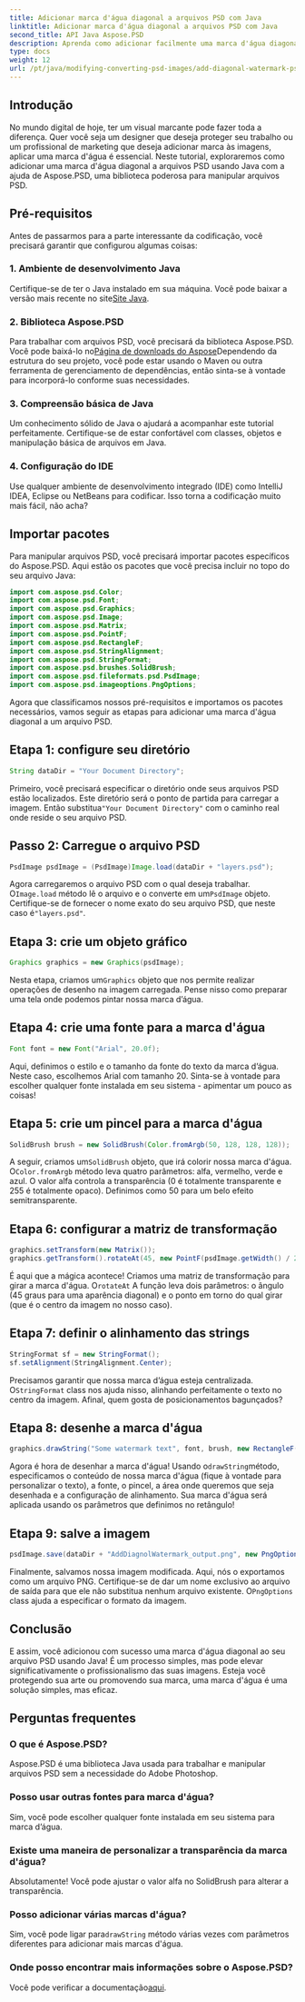 ```yaml
---
title: Adicionar marca d'água diagonal a arquivos PSD com Java
linktitle: Adicionar marca d'água diagonal a arquivos PSD com Java
second_title: API Java Aspose.PSD
description: Aprenda como adicionar facilmente uma marca d'água diagonal a arquivos PSD usando Java com Aspose.PSD. Guia passo a passo para aprimorar suas imagens com confiança.
type: docs
weight: 12
url: /pt/java/modifying-converting-psd-images/add-diagonal-watermark-psd-files/
---
```

## Introdução
No mundo digital de hoje, ter um visual marcante pode fazer toda a diferença. Quer você seja um designer que deseja proteger seu trabalho ou um profissional de marketing que deseja adicionar marca às imagens, aplicar uma marca d'água é essencial. Neste tutorial, exploraremos como adicionar uma marca d'água diagonal a arquivos PSD usando Java com a ajuda de Aspose.PSD, uma biblioteca poderosa para manipular arquivos PSD.
## Pré-requisitos
Antes de passarmos para a parte interessante da codificação, você precisará garantir que configurou algumas coisas:
### 1. Ambiente de desenvolvimento Java
 Certifique-se de ter o Java instalado em sua máquina. Você pode baixar a versão mais recente no site[Site Java](https://www.oracle.com/java/technologies/javase-jdk11-downloads.html).
### 2. Biblioteca Aspose.PSD
 Para trabalhar com arquivos PSD, você precisará da biblioteca Aspose.PSD. Você pode baixá-lo no[Página de downloads do Aspose](https://releases.aspose.com/psd/java/)Dependendo da estrutura do seu projeto, você pode estar usando o Maven ou outra ferramenta de gerenciamento de dependências, então sinta-se à vontade para incorporá-lo conforme suas necessidades.
### 3. Compreensão básica de Java
Um conhecimento sólido de Java o ajudará a acompanhar este tutorial perfeitamente. Certifique-se de estar confortável com classes, objetos e manipulação básica de arquivos em Java.
### 4. Configuração do IDE
Use qualquer ambiente de desenvolvimento integrado (IDE) como IntelliJ IDEA, Eclipse ou NetBeans para codificar. Isso torna a codificação muito mais fácil, não acha?
## Importar pacotes
Para manipular arquivos PSD, você precisará importar pacotes específicos do Aspose.PSD. Aqui estão os pacotes que você precisa incluir no topo do seu arquivo Java:
```java
import com.aspose.psd.Color;
import com.aspose.psd.Font;
import com.aspose.psd.Graphics;
import com.aspose.psd.Image;
import com.aspose.psd.Matrix;
import com.aspose.psd.PointF;
import com.aspose.psd.RectangleF;
import com.aspose.psd.StringAlignment;
import com.aspose.psd.StringFormat;
import com.aspose.psd.brushes.SolidBrush;
import com.aspose.psd.fileformats.psd.PsdImage;
import com.aspose.psd.imageoptions.PngOptions;
```
Agora que classificamos nossos pré-requisitos e importamos os pacotes necessários, vamos seguir as etapas para adicionar uma marca d'água diagonal a um arquivo PSD.
## Etapa 1: configure seu diretório
```java
String dataDir = "Your Document Directory";
```
Primeiro, você precisará especificar o diretório onde seus arquivos PSD estão localizados. Este diretório será o ponto de partida para carregar a imagem. Então substitua`"Your Document Directory"` com o caminho real onde reside o seu arquivo PSD.
## Passo 2: Carregue o arquivo PSD
```java
PsdImage psdImage = (PsdImage)Image.load(dataDir + "layers.psd");
```
 Agora carregaremos o arquivo PSD com o qual deseja trabalhar. O`Image.load` método lê o arquivo e o converte em um`PsdImage` objeto. Certifique-se de fornecer o nome exato do seu arquivo PSD, que neste caso é`"layers.psd"`.
## Etapa 3: crie um objeto gráfico
```java
Graphics graphics = new Graphics(psdImage);
```
 Nesta etapa, criamos um`Graphics` objeto que nos permite realizar operações de desenho na imagem carregada. Pense nisso como preparar uma tela onde podemos pintar nossa marca d’água.
## Etapa 4: crie uma fonte para a marca d'água
```java
Font font = new Font("Arial", 20.0f);
```
Aqui, definimos o estilo e o tamanho da fonte do texto da marca d’água. Neste caso, escolhemos Arial com tamanho 20. Sinta-se à vontade para escolher qualquer fonte instalada em seu sistema - apimentar um pouco as coisas!
## Etapa 5: crie um pincel para a marca d'água
```java
SolidBrush brush = new SolidBrush(Color.fromArgb(50, 128, 128, 128));
```
 A seguir, criamos um`SolidBrush` objeto, que irá colorir nossa marca d'água. O`Color.fromArgb` método leva quatro parâmetros: alfa, vermelho, verde e azul. O valor alfa controla a transparência (0 é totalmente transparente e 255 é totalmente opaco). Definimos como 50 para um belo efeito semitransparente.
## Etapa 6: configurar a matriz de transformação
```java
graphics.setTransform(new Matrix());
graphics.getTransform().rotateAt(45, new PointF(psdImage.getWidth() / 2, psdImage.getHeight() / 2));
```
 É aqui que a mágica acontece! Criamos uma matriz de transformação para girar a marca d'água. O`rotateAt` A função leva dois parâmetros: o ângulo (45 graus para uma aparência diagonal) e o ponto em torno do qual girar (que é o centro da imagem no nosso caso).
## Etapa 7: definir o alinhamento das strings
```java
StringFormat sf = new StringFormat();
sf.setAlignment(StringAlignment.Center);
```
 Precisamos garantir que nossa marca d’água esteja centralizada. O`StringFormat` class nos ajuda nisso, alinhando perfeitamente o texto no centro da imagem. Afinal, quem gosta de posicionamentos bagunçados?
## Etapa 8: desenhe a marca d'água
```java
graphics.drawString("Some watermark text", font, brush, new RectangleF(0, psdImage.getHeight() / 2, psdImage.getWidth(), psdImage.getHeight() / 2), sf);
```
 Agora é hora de desenhar a marca d'água! Usando o`drawString`método, especificamos o conteúdo de nossa marca d'água (fique à vontade para personalizar o texto), a fonte, o pincel, a área onde queremos que seja desenhada e a configuração de alinhamento. Sua marca d'água será aplicada usando os parâmetros que definimos no retângulo!
## Etapa 9: salve a imagem
```java
psdImage.save(dataDir + "AddDiagnolWatermark_output.png", new PngOptions());
```
 Finalmente, salvamos nossa imagem modificada. Aqui, nós o exportamos como um arquivo PNG. Certifique-se de dar um nome exclusivo ao arquivo de saída para que ele não substitua nenhum arquivo existente. O`PngOptions` class ajuda a especificar o formato da imagem.
## Conclusão
E assim, você adicionou com sucesso uma marca d'água diagonal ao seu arquivo PSD usando Java! É um processo simples, mas pode elevar significativamente o profissionalismo das suas imagens. Esteja você protegendo sua arte ou promovendo sua marca, uma marca d'água é uma solução simples, mas eficaz.

## Perguntas frequentes
### O que é Aspose.PSD?
Aspose.PSD é uma biblioteca Java usada para trabalhar e manipular arquivos PSD sem a necessidade do Adobe Photoshop.
### Posso usar outras fontes para marca d'água?
Sim, você pode escolher qualquer fonte instalada em seu sistema para marca d’água.
### Existe uma maneira de personalizar a transparência da marca d'água?
Absolutamente! Você pode ajustar o valor alfa no SolidBrush para alterar a transparência.
### Posso adicionar várias marcas d'água?
 Sim, você pode ligar para`drawString` método várias vezes com parâmetros diferentes para adicionar mais marcas d'água.
### Onde posso encontrar mais informações sobre o Aspose.PSD?
 Você pode verificar a documentação[aqui](https://reference.aspose.com/psd/java/).